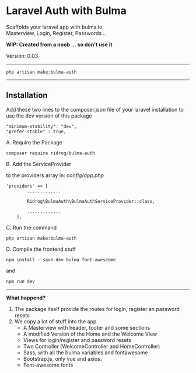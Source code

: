 # Laravel Auth with BulmaScaffolds your laravel app with bulma.io.  Masterview, Login, Register, Passwords ..**WIP: Created from a noob ... so don't use it**Version: 0.03---------------------------------------```php artisan make:bulma-auth```------------------------------------------## InstallationAdd these two lines to the composer.json file of your laravel installation to use the dev version of this package```"minimum-stability": "dev","prefer-stable" : true,```A. Require the Package```composer require ridrog/bulma-auth```B. Add the ServiceProvider  to the providers array in: _config/app.php_```'providers' => [        .............        Ridrog\BulmaAuth\BulmaAuthServiceProvider::class,        .............    ],```C. Run the command```php artisan make:bulma-auth```D. Compile the frontend stuff```npm install --save-dev bulma font-aweseome```and ```npm run dev```-------------------------------------------**What happend?**1. The package itself provide the routes for login, register an password resets2. We copy a lot of stuff into the app    - A Masterview with header, footer and some sections    - A modified Version of the Home and the Welcome View    - Views for login/register and password resets    - Two Controller (WelcomeController and HomeController)    - Sass, with all the bulma variables and fontawesome    - Bootstrap.js, only vue and axios.    - Font-awesome fonts          
